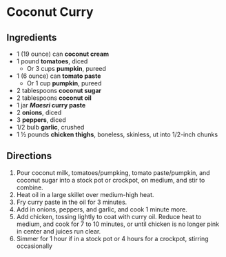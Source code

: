 # Coconut Curry

## Ingredients

* 1 (19 ounce) can **coconut cream**
* 1 pound **tomatoes**, diced
    * Or 3 cups **pumpkin**, pureed
* 1 (6 ounce) can **tomato paste**
    * Or 1 cup **pumpkin**, pureed
* 2 tablespoons **coconut sugar**
* 2 tablespoons **coconut oil**
* 1 jar **_Maesri_ curry paste**
* 2 **onions**, diced
* 3 **peppers**, diced
* 1/2 bulb **garlic**, crushed
* 1 ½ pounds **chicken thighs**, boneless, skinless, ut into 1/2-inch chunks

## Directions

1. Pour coconut milk, tomatoes/pumpking, tomato paste/pumpkin, and coconut sugar into a stock pot or crockpot, on medium, and stir to combine.
1. Heat oil in a large skillet over medium-high heat.
1. Fry curry paste in the oil for 3 minutes.
1. Add in onions, peppers, and garlic, and cook 1 minute more.
1. Add chicken, tossing lightly to coat with curry oil. Reduce heat to medium, and cook for 7 to 10 minutes, or until chicken is no longer pink in center and juices run clear.
1. Simmer for 1 hour if in a stock pot or 4 hours for a crockpot, stirring occasionally
